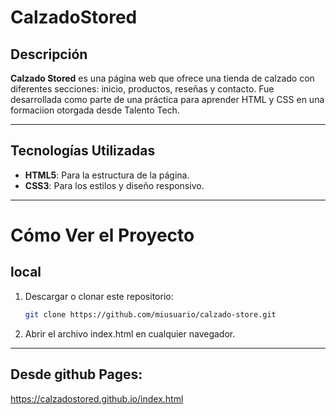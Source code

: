 # CalzadoStored

## Descripción

**Calzado Stored** es una página web que ofrece una tienda de calzado con diferentes secciones: inicio, productos, reseñas y contacto. Fue desarrollada como parte de una práctica para aprender HTML y CSS en una formaciion otorgada desde Talento Tech.

---

## Tecnologías Utilizadas

- **HTML5**: Para la estructura de la página.
- **CSS3**: Para los estilos y diseño responsivo.

---

# Cómo Ver el Proyecto 

## local

1. Descargar o clonar este repositorio:

   ```bash
   git clone https://github.com/miusuario/calzado-store.git

2. Abrir el archivo index.html en cualquier navegador.
---
## Desde github Pages:

https://calzadostored.github.io/index.html
